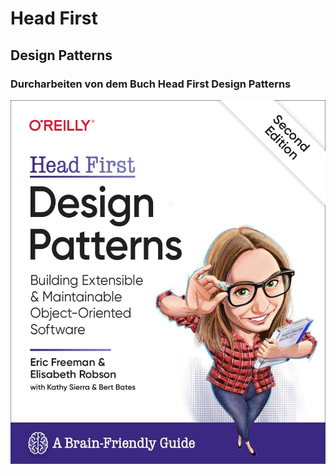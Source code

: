 # Head First 
## Design Patterns
### Durcharbeiten von dem Buch Head First Design Patterns
![alt text](./docs/cover.jpg)
